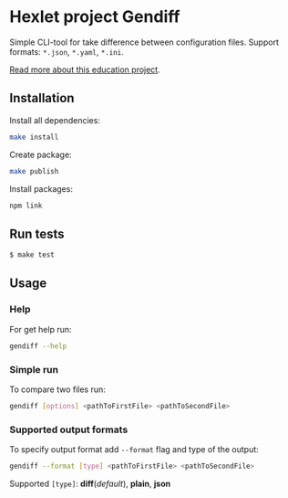 # Hexlet project Gendiff

Simple CLI-tool for take difference between configuration files. Support formats: `*.json`, `*.yaml`, `*.ini`.

[Read more about this education project](https://ru.hexlet.io/professions/frontend/projects/46).

## Installation

Install all dependencies:
```sh
make install
```

Create package:
```sh
make publish
```

Install packages:
```sh
npm link
```

## Run tests

```sh
$ make test
```

## Usage

### Help

For get help run:
```sh
gendiff --help
```

### Simple run

To compare two files run:
```sh
gendiff [options] <pathToFirstFile> <pathToSecondFile>
```

### Supported output formats

To specify output format add `--format` flag and type of the output:
```sh
gendiff --format [type] <pathToFirstFile> <pathToSecondFile>
```

Supported `[type]`: __diff__(*default*), __plain__, __json__